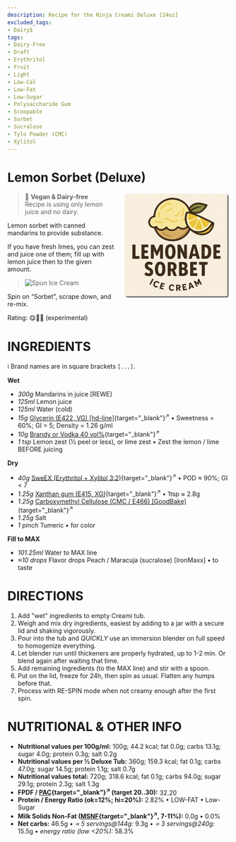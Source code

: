 ```yaml
---
description: Recipe for the Ninja Creami Deluxe [24oz]
excluded_tags:
- Dairy$
tags:
- Dairy-Free
- Draft
- Erythritol
- Fruit
- Light
- Low-Cal
- Low-Fat
- Low-Sugar
- Polysaccharide Gum
- Scoopable
- Sorbet
- Sucralose
- Tylo Powder (CMC)
- Xylitol
---
```

# Lemon Sorbet (Deluxe)
<img style="float: right; margin-left: 1.5em;" width=240 alt="Logo" src="logo-lemon-sorbet.png" />

> 🌿 **Vegan & Dairy-free**<br />Recipe is using only lemon juice and no dairy.

Lemon sorbet with canned mandarins to provide substance.

If you have fresh limes, you can zest and juice one of them; fill up with lemon juice then to the given amount.

> <img width=360 alt="Spun Ice Cream" src="" class="zoomable" />

Spin on “Sorbet”, scrape down, and re-mix.

Rating: 😋🍋🍊 (experimental)

# INGREDIENTS

ℹ️ Brand names are in square brackets `[...]`.

**Wet**

  - _300g_ Mandarins in juice [REWE]
  - _125ml_ Lemon juice
  - _125ml_ Water (cold)
  - _15g_ [Glycerin (E422, VG) \[hd-line\]](/ice-creamery/info/ingredients/#vegetable-glycerin-glycerol-vg-e422){target="_blank"}<sup>↗</sup> • Sweetness = 60%; GI = 5; Density = 1.26 g/ml
  - _10g_ [Brandy or Vodka 40 vol%](/ice-creamery/info/ingredients/#alcohol-ethanol){target="_blank"}<sup>↗</sup>
  - _1 tsp_ Lemon zest (½ peel or less), or lime zest • Zest the lemon / lime BEFORE juicing

**Dry**

  - _40g_ [SweEX (Erythritol + Xylitol 3:2)](/ice-creamery/info/ingredients/#sweex-erythritol-xylitol-blend){target="_blank"}<sup>↗</sup> • POD ≈ 90%; GI < 7
  - _1.25g_ [Xanthan gum (E415, XG)](/ice-creamery/info/ingredients/#xanthan-gum-xg-e415){target="_blank"}<sup>↗</sup> • 1tsp ≈ 2.8g
  - _1.25g_ [Carboxymethyl Cellulose (CMC / E466) \[GoodBake\]](/ice-creamery/info/ingredients/#carboxymethyl-cellulose-cmc-e466){target="_blank"}<sup>↗</sup>
  - _1.25g_ Salt
  - _1 pinch_ Tumeric • for color

**Fill to MAX**

  - _101.25ml_ Water to MAX line
  - _≈10 drops_ Flavor drops Peach / Maracuja (sucralose) [IronMaxx] • to taste

# DIRECTIONS

 1. Add "wet" ingredients to empty Creami tub.
 1. Weigh and mix dry ingredients, easiest by adding to a jar with a secure lid and shaking vigorously.
 1. Pour into the tub and *QUICKLY* use an immersion blender on full speed to homogenize everything.
 1. Let blender run until thickeners are properly hydrated, up to 1-2 min. Or blend again after waiting that time.
 1. Add remaining ingredients (to the MAX line) and stir with a spoon.
 1. Put on the lid, freeze for 24h, then spin as usual. Flatten any humps before that.
 1. Process with RE-SPIN mode when not creamy enough after the first spin.

# NUTRITIONAL & OTHER INFO
- **Nutritional values per 100g/ml:** 100g; 44.2 kcal; fat 0.0g; carbs 13.1g; sugar 4.0g; protein 0.3g; salt 0.2g
- **Nutritional values per ½ Deluxe Tub:** 360g; 159.3 kcal; fat 0.1g; carbs 47.0g; sugar 14.5g; protein 1.1g; salt 0.7g
- **Nutritional values total:** 720g; 318.6 kcal; fat 0.1g; carbs 94.0g; sugar 29.1g; protein 2.3g; salt 1.3g
- **FPDF / [PAC](/ice-creamery/info/glossary/#potere-anti-congelante-pac){target="_blank"}<sup>↗</sup> (target 20..30):** 32.20
- **Protein / Energy Ratio (ok=12%; hi=20%):** 2.82% • LOW-FAT • Low-Sugar
- **Milk Solids Non-Fat ([MSNF](/ice-creamery/info/glossary/#milk-solids-not-fat-msnf){target="_blank"}<sup>↗</sup>, 7-11%):** 0.0g • 0.0%
- **Net carbs:** 46.5g • *∝ 5 servings@144g:* 9.3g • *∝ 3 servings@240g:* 15.5g • *energy ratio (low <20%):* 58.3%
